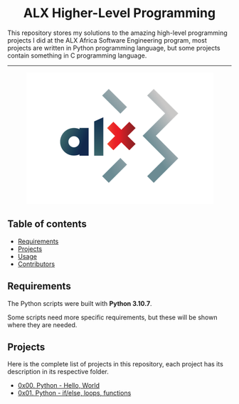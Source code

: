 <h1 align="center">ALX Higher-Level Programming</h1>
This repository stores my solutions to the amazing high-level programming projects I did at the ALX Africa Software Engineering program, most projects are written in Python programming language, but some projects contain something in C programming language.

---

<p align="center">
<a target="_blank" href="https://www.alxafrica.com/software-engineering-2022"><img src="https://github.com/Bakugo90/alx-higher_level_programming/blob/main/ALX+PNG.png?raw=true"></a>

</p>

## Table of contents
- [Requirements](#requirements)
- [Projects](#projects)
- [Usage](#usage)
- [Contributors](#contributors)

## Requirements

The Python scripts were built with **Python 3.10.7**.

Some scripts need more specific requirements, but these will be shown where they are needed.

## Projects
Here is the complete list of projects in this repository, each project has its description in its respective folder.

* [0x00. Python - Hello, World](https://github.com/bakugo90/alx-higher_level_programming/tree/main/0x00-python-hello_world)
* [0x01. Python - if/else, loops, functions](https://github.com/bakugo90/alx-higher_level_programming/tree/main/0x01-python-if_else_loops_functions)
